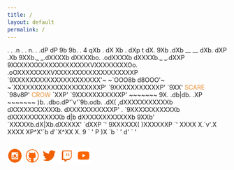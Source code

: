 ```yaml
---
title: /
layout: default
permalink: /
---
```

<p>
          .                                                      .
        .n                   .                 .                  n.
  .   .dP                  dP                   9b                 9b.    .
 4    qXb         .       dX                     Xb       .        dXp     t
dX.    9Xb      .dXb    __                         __    dXb.     dXP     .Xb
9XXb._       _.dXXXXb dXXXXbo.                 .odXXXXb dXXXXb._       _.dXXP
 9XXXXXXXXXXXXXXXXXXXVXXXXXXXXOo.           .oOXXXXXXXXVXXXXXXXXXXXXXXXXXXXP
  `9XXXXXXXXXXXXXXXXXXXXX'~   ~`OOO8b   d8OOO'~   ~`XXXXXXXXXXXXXXXXXXXXXP'
    `9XXXXXXXXXXXP' `9XX'  <p1 style="color:#e78d32;display:inline">SCARE</p1>    `98v8P'  <p1 style="color:#e78d32;display:inline">CROW</p1>    `XXP' `9XXXXXXXXXXXP'
        ~~~~~~~       9X.          .db|db.          .XP       ~~~~~~~
                        )b.  .dbo.dP'`v'`9b.odb.  .dX(
                      ,dXXXXXXXXXXXb     dXXXXXXXXXXXb.
                     dXXXXXXXXXXXP'   .   `9XXXXXXXXXXXb
                    dXXXXXXXXXXXXb   d|b   dXXXXXXXXXXXXb
                    9XXb'   `XXXXXb.dX|Xb.dXXXXX'   `dXXP
                     `'      9XXXXXX(   )XXXXXXP      `'
                              XXXX X.`v'.X XXXX
                              XP^X'`b   d'`X^XX
                              X. 9  `   '  P )X
                              `b  `       '  d'
                               `             '
</p>
<p style=display:inline-block;>
<img src="./img/Social_Icons/insta.png" width="7%" height=auto alt="insta">
<img src="./img/Social_Icons/github.png" width="7%" height=auto alt="github">
<img src="./img/Social_Icons/twitter.png" width="7%" height=auto alt="twitter">
<img src="./img/Social_Icons/twitch.png" width="7%" height=auto alt="twitch">
<img src="./img/Social_Icons/youtube.png" width="7%" height=auto alt="youtube">
</p>
